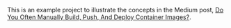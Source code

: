 This is an example project to illustrate the concepts in the Medium post, [Do You Often Manually Build, Push, And Deploy Container Images?](https://medium.com/garden-io/do-you-often-manually-build-push-and-deploy-container-images-9ae52b44f02d).
